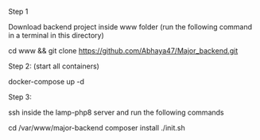Step 1

Download backend project inside www folder (run the following command in a terminal in this directory)

cd www && git clone https://github.com/Abhaya47/Major_backend.git

Step 2: (start all containers)

docker-compose up -d

Step 3:

ssh inside the lamp-php8 server and run the following commands

cd  /var/www/major-backend
composer install
./init.sh